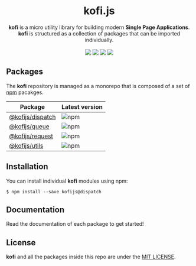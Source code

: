 <h1 align="center">kofi.js</h1>

<div align="center">
<b>kofi</b> is a micro utility library for building modern <b>Single Page Applications</b>. <b>kofi</b> is structured as a collection of packages that can be imported individually.
</div>
<br>
<div align="center">
<img src="https://img.shields.io/badge/status-on_development-orange.svg?style=flat-square">
<img src="https://img.shields.io/badge/stability-experimental-orange.svg?style=flat-square">
<img src="https://img.shields.io/badge/license-MIT-green.svg?style=flat-square">
<img src="https://img.shields.io/badge/PRs-welcome-brightgreen.svg?style=flat-square">
</div>

## Packages

The **kofi** repository is managed as a monorepo that is composed of a set of [npm](https://npmjs.com) pacakges. 

| Package | Latest version | 
|---------| ---------------|
| [@kofijs/dispatch](/packages/kofi-dispatch) | ![npm](https://img.shields.io/npm/v/@kofijs/dispatch.svg?style=flat-square) |
| [@kofijs/queue](/packages/kofi-queue) | ![npm](https://img.shields.io/npm/v/@kofijs/queue.svg?style=flat-square) |
| [@kofijs/request](/packages/kofi-request) | ![npm](https://img.shields.io/npm/v/@kofijs/request.svg?style=flat-square) |
| [@kofijs/utils](/packages/kofi-utils) | ![npm](https://img.shields.io/npm/v/@kofijs/utils.svg?style=flat-square) |


## Installation

You can install individual **kofi** modules using npm: 

```
$ npm install --save kofijs@dispatch
```

## Documentation

Read the documentation of each package to get started!

## License

**kofi** and all the packages inside this repo are under the [MIT LICENSE](./LICENSE).

